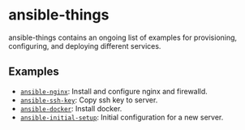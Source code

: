 # ansible-things

ansible-things contains an ongoing list of examples for provisioning, configuring, and deploying different services.

## Examples

- [`ansible-nginx`](ansible-nginx/): Install and configure nginx and firewalld.
- [`ansible-ssh-key`](ansible-ssh-key/): Copy ssh key to server.
- [`ansible-docker`](ansible-docker/): Install docker.
- [`ansible-initial-setup`](ansible-initial-setup/): Initial configuration for a new server.